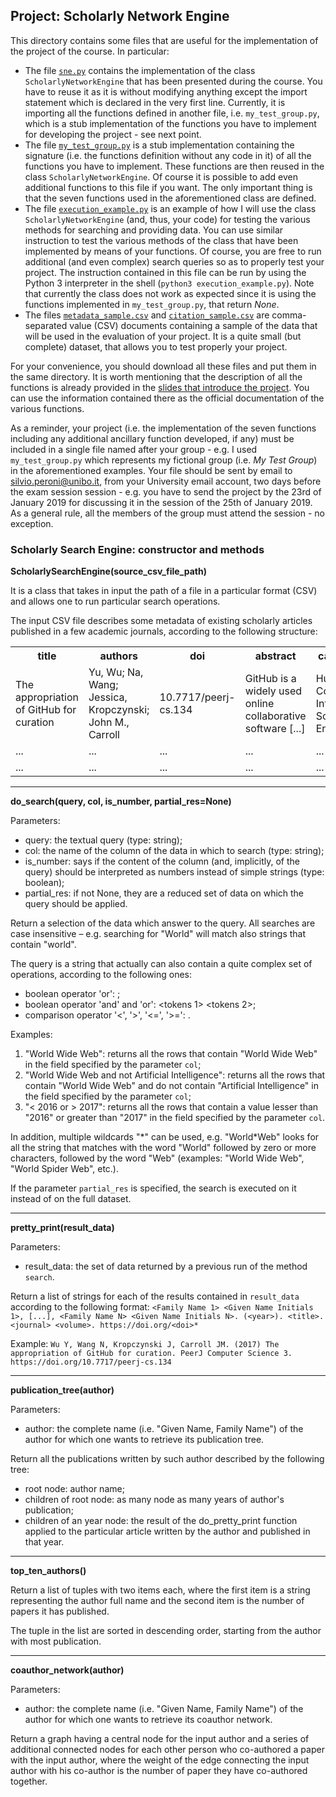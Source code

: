 ## Project: Scholarly Network Engine

This directory contains some files that are useful for the implementation of the project of the course. In particular:

* The file [`sne.py`](https://comp-think.github.io/2018-2019/project/sne.py) contains the implementation of the class `ScholarlyNetworkEngine` that has been presented during the course. You have to reuse it as it is without modifying anything except the import statement which is declared in the very first line. Currently, it is importing all the functions defined in another file, i.e. `my_test_group.py`, which is a stub implementation of the functions you have to implement for developing the project - see next point.
* The file [`my_test_group.py`](https://comp-think.github.io/2018-2019/project/my_test_group.py) is a stub implementation containing the signature (i.e. the functions definition without any code in it) of all the functions you have to implement. These functions are then reused in the class `ScholarlyNetworkEngine`. Of course it is possible to add even additional functions to this file if you want. The only important thing is that the seven functions used in the aforementioned class are defined.
* The file [`execution_example.py`](https://comp-think.github.io/2018-2019/project/execution_example.py) is an example of how I will use the class `ScholarlyNetworkEngine` (and, thus, your code) for testing the various methods for searching and providing data. You can use similar instruction to test the various methods of the class that have been implemented by means of your functions. Of course, you are free to run additional (and even complex) search queries so as to properly test your project. The instruction contained in this file can be run by using the Python 3 interpreter in the shell (`python3 execution_example.py`). Note that currently the class does not work as expected since it is using the functions implemented in `my_test_group.py`, that return *None*.
* The files [`metadata_sample.csv`](https://comp-think.github.io/2018-2019/project/metadata_sample.csv) and [`citation_sample.csv`](https://comp-think.github.io/2018-2019/project/metadata_sample.csv) are comma-separated value (CSV) documents containing a sample of the data that will be used in the evaluation of your project. It is a quite small (but complete) dataset, that allows you to test properly your project.
 
 For your convenience, you should download all these files and put them in the same directory. It is worth mentioning that the description of all the functions is already provided in the [slides that introduce the project](https://comp-think.github.io/2018-2019/slides/14%20-%20Project.html). You can use the information contained there as the official documentation of the various functions.
 
 As a reminder, your project (i.e. the implementation of the seven functions including any additional ancillary function developed, if any) must be included in a single file named after your group - e.g. I used `my_test_group.py` which represents my fictional group (i.e. *My Test Group*) in the aforementioned examples. Your file should be sent by email to [silvio.peroni@unibo.it](mailto:silvio.peroni@unibo.it), from your University email account, two days before the exam session session - e.g. you have to send the project by the 23rd of January 2019 for discussing it in the session of the 25th of January 2019. As a general rule, all the members of the group must attend the session - no exception.

### Scholarly Search Engine: constructor and methods

**ScholarlySearchEngine(source_csv_file_path)**

It is a class that takes in input the path of a file in a particular format (CSV) and allows one to run particular search operations.

The input CSV file describes some metadata of existing scholarly articles published in a few academic journals, according to the following structure:

<table>
    <tr><th>title</th><th>authors</th><th>doi</th><th>abstract</th><th>categories</th><th>keywords</th><th>journal</th><th>volume</th><th>references</th><th>figures</th><th>tables</th><th>year</th></tr><tr><td>The appropriation of GitHub for curation</td><td>Yu, Wu; Na, Wang; Jessica, Kropczynski; John M., Carroll </td><td>10.7717/peerj-cs.134</td><td>GitHub is a widely used online collaborative software [...]</td><td>Human-Computer Interaction; Software Engineering</td><td>    Curation; GitHub; Appropriation</td><td>PeerJ Computer Science</td><td>3</td><td>36</td><td>1</td><td>1</td><td>2017</td></tr>
    <tr><td>...</td><td>...</td><td>...</td><td>...</td><td>...</td><td>...</td><td>...</td><td>...</td><td>...</td><td>...</td><td>...</td><td>...</td></tr>
    <tr><td>...</td><td>...</td><td>...</td><td>...</td><td>...</td><td>...</td><td>...</td><td>...</td><td>...</td><td>...</td><td>...</td><td>...</td></tr>
</table>

<hr />

**do_search(query, col, is_number, partial_res=None)**

Parameters:
* query: the textual query (type: string);
* col: the name of the column of the data in which to search (type: string);
* is_number: says if the content of the column (and, implicitly, of the query) should be interpreted as numbers instead of simple strings (type: boolean);
* partial_res: if not None, they are a reduced set of data on which the query should be applied.

Return a selection of the data which answer to the query. All searches are case insensitive – e.g. searching for "World" will match also strings that contain "world". 

The query is a string that actually can also contain a quite complex set of operations, according to the following ones:

* boolean operator 'or': <operator> <tokens>;
* boolean operator 'and' and 'or': <tokens 1> <operator> <tokens 2>;
* comparison operator '<', '>', '<=', '>=': <operator> <tokens>.

Examples:

1. "World Wide Web": returns all the rows that contain "World Wide Web" in the field specified by the parameter `col`;
2. "World Wide Web and not Artificial Intelligence": returns all the rows that contain "World Wide Web" and do not contain "Artificial Intelligence" in the field specified by the parameter `col`; 
3. "< 2016 or > 2017": returns all the rows that contain a value lesser than "2016" or greater than "2017" in the field specified by the parameter `col`.

In addition, multiple wildcards "\*" can be used, e.g. "World\*Web" looks for all the string that matches with the word "World" followed by zero or more characters, followed by the word "Web" (examples: "World Wide Web", "World Spider Web", etc.).

If the parameter `partial_res` is specified, the search is executed on it instead of on the full dataset.

<hr />

**pretty_print(result_data)**

Parameters:

* result_data: the set of data returned by a previous run of the method `search`.

Return a list of strings for each of the results contained in `result_data` according to the following format: `<Family Name 1> <Given Name Initials 1>, [...], <Family Name N> <Given Name Initials N>. (<year>). <title>. <journal> <volume>. https://doi.org/<doi>*`

Example: `Wu Y, Wang N, Kropczynski J, Carroll JM. (2017) The appropriation of GitHub for curation. PeerJ Computer Science 3. https://doi.org/10.7717/peerj-cs.134`

<hr />

**publication_tree(author)**

Parameters:

* author: the complete name (i.e. "Given Name, Family Name") of the author for which one wants to retrieve its publication tree.

Return all the publications written by such author described by the following tree:

* root node: author name;
* children of root node: as many node as many years of author's publication;
* children of an year node: the result of the do_pretty_print function applied to the particular article written by the author and published in that year.

<hr />

**top_ten_authors()**

Return a list of tuples with two items each, where the first item is a string representing the author full name and the second item is the number of papers it has published.

The tuple in the list are sorted in descending order, starting from the author with most publication. 

<hr />

**coauthor_network(author)**

Parameters:

* author: the complete name (i.e. "Given Name, Family Name") of the author for which one wants to retrieve its coauthor network.

Return a graph having a central node for the input author and a series of additional connected nodes for each other person who co-authored a paper with the input author, where the weight of the edge connecting the input author with his co-author is the number of paper they have co-authored together.
